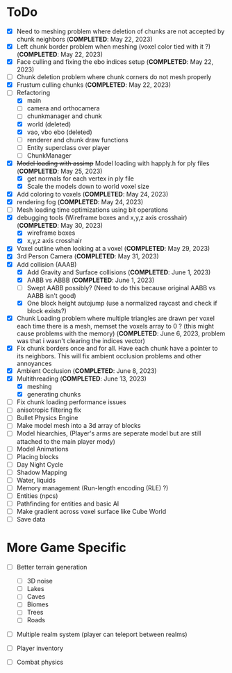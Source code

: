 # ToDo 
- [X] Need to meshing problem where deletion of chunks are not accepted by chunk neighbors (**COMPLETED**: May 22, 2023)
- [X] Left chunk border problem when meshing (voxel color tied with it ?) (**COMPLETED**: May 22, 2023)
- [X] Face culling and fixing the ebo indices setup (**COMPLETED**: May 22, 2023)
- [ ] Chunk deletion problem where chunk corners do not mesh properly 
- [X] Frustum culling chunks (**COMPLETED**: May 22, 2023)
- [ ] Refactoring 
  - [X] main
  - [ ] camera and orthocamera 
  - [ ] chunkmanager and chunk
  - [X] world (deleted) 
  - [X] vao, vbo ebo (deleted)
  - [ ] renderer and chunk draw functions 
  - [ ] Entity superclass over player 
  - [ ] ChunkManager
- [X] ~~Model loading with assimp~~ Model loading with happly.h for ply files  (**COMPLETED**: May 25, 2023)
  - [X] get normals for each vertex in ply file  
  - [X] Scale the models down to world voxel size   
- [X] Add coloring to voxels (**COMPLETED**: May 24, 2023) 
- [X] rendering fog (**COMPLETED**: May 24, 2023) 
- [ ] Mesh loading time optimizations using bit operations 
- [X] debugging tools (Wireframe boxes and x,y,z axis crosshair) (**COMPLETED**: May 30, 2023) 
  - [X] wireframe boxes 
  - [X] x,y,z axis crosshair 
- [X] Voxel outline when looking at a voxel (**COMPLETED**: May 29, 2023)
- [X] 3rd Person Camera (**COMPLETED**: May 31, 2023) 
- [X] Add collision (AAAB) 
  - [X] Add Gravity and Surface collisions (**COMPLETED**: June 1, 2023)  
  - [X] AABB vs ABBB (**COMPLETED**: June 1, 2023)  
  - [ ] Swept AABB possibly? (Need to do this because original AABB vs AABB isn't good)   
  - [X] One block height autojump (use a normalized raycast and check if block exists?) 
- [X] Chunk Loading problem where multiple triangles are drawn per voxel each time there is a mesh, memset the voxels array to 0 ? (this might cause problems with the memory) (**COMPLETED**: June 6, 2023, problem was that i wasn't clearing the indices vector) 
- [X] Fix chunk borders once and for all. Have each chunk have a pointer to its neighbors. This will fix ambient occlusion problems and other annoyances
- [X] Ambient Occlusion (**COMPLETED**: June 8, 2023)
- [X] Multithreading (**COMPLETED**: June 13, 2023)
  - [X]  meshing 
  - [X] generating chunks 
- [ ] Fix chunk loading performance issues   
- [ ] anisotropic filtering fix 
- [ ] Bullet Physics Engine 
- [ ] Make model mesh into a 3d array of blocks   
- [ ] Model hiearchies, (Player's arms are seperate model but are still attached to the main player mody)
- [ ] Model Animations  
- [ ] Placing blocks 
- [ ] Day Night Cycle 
- [ ] Shadow Mapping 
- [ ] Water, liquids 
- [ ] Memory management (Run-length encoding (RLE) ?) 
- [ ] Entities (npcs) 
- [ ] Pathfinding for entities and basic AI 
- [ ] Make gradient across voxel surface like Cube World
- [ ] Save data 

# More Game Specific 
- [ ] Better terrain generation 
  - [ ] 3D noise 
  - [ ] Lakes 
  - [ ] Caves
  - [ ] Biomes
  - [ ] Trees
  - [ ] Roads 
- [ ] Multiple realm system (player can teleport between realms)
- [ ] Player inventory
- [ ] Combat physics   
   





